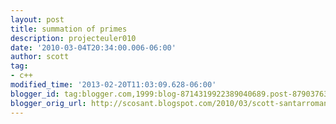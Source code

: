 ```yaml
---
layout: post
title: summation of primes
description: projecteuler010
date: '2010-03-04T20:34:00.006-06:00'
author: scott
tag:
- c++
modified_time: '2013-02-20T11:03:09.628-06:00'
blogger_id: tag:blogger.com,1999:blog-8714319922389040689.post-8790376310568695151
blogger_orig_url: http://scosant.blogspot.com/2010/03/scott-santarromana-2010-project-euler_8448.html
---
```


<script src="https://gist.github.com/4317737.js"></script>